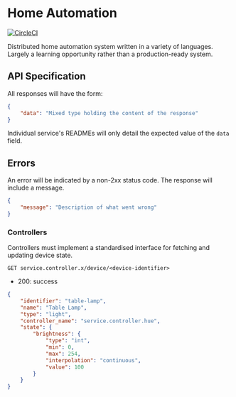 # Home Automation

[![CircleCI](https://circleci.com/gh/jakewright/home-automation/tree/master.svg?style=svg)](https://circleci.com/gh/jakewright/home-automation/tree/master)

Distributed home automation system written in a variety of languages. Largely a learning opportunity rather than a production-ready system.


## API Specification

All responses will have the form:

```json
{
    "data": "Mixed type holding the content of the response"
}
```

Individual service's READMEs will only detail the expected value of the `data` field.

## Errors

An error will be indicated by a non-2xx status code. The response will include a message.

```json
{
    "message": "Description of what went wrong"
}
```

### Controllers

Controllers must implement a standardised interface for fetching and updating device state.

`GET service.controller.x/device/<device-identifier>`

- 200: success

```json
{
    "identifier": "table-lamp",
    "name": "Table Lamp",
    "type": "light",
    "controller_name": "service.controller.hue",
    "state": {
        "brightness": {
            "type": "int",
            "min": 0,
            "max": 254,
            "interpolation": "continuous",
            "value": 100
        }
    }
}
```
